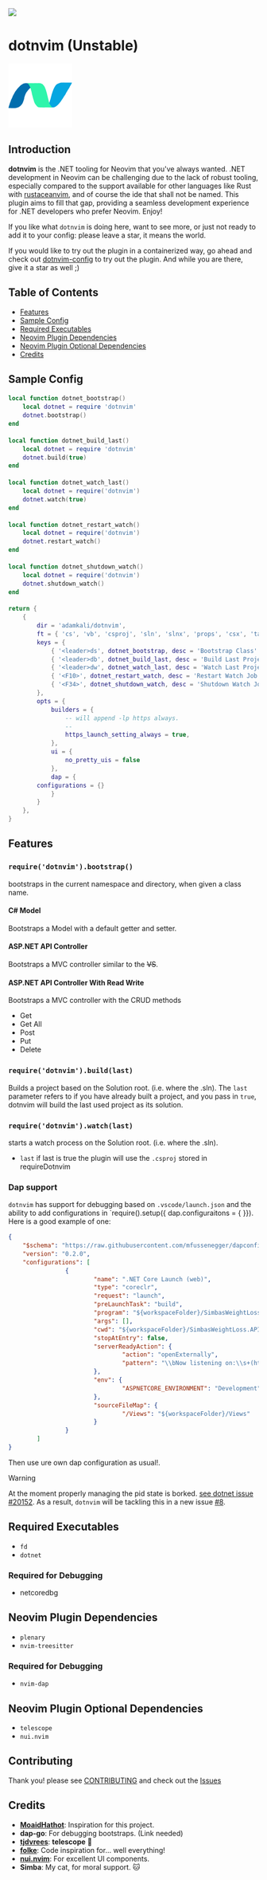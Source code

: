 <a href="https://dotfyle.com/plugins/adamkali/dotnvim">
	<img src="https://dotfyle.com/plugins/adamkali/dotnvim/shield?style=for-the-badge" />
</a>

# dotnvim (Unstable)

<a href="url"><img src="https://github.com/adamkali/dotnvim/blob/main/assets/DotNvim.png" height="128" width="128" ></a>


## Introduction

**dotnvim** is the .NET tooling for Neovim that you've always wanted. .NET development in Neovim can be challenging due to the lack of robust tooling, especially compared to the support available for other languages like Rust with [rustaceanvim](https://github.com/mrcjkb/rustaceanvim), and of course the ide that shall not be named. This plugin aims to fill that gap, providing a seamless development experience for .NET developers who prefer Neovim. Enjoy!

If you like what `dotnvim` is doing here, want to see more, or just not ready to add it to your config: please leave a star, it means the world. 

If you would like to try out the plugin in a containerized way, go ahead and check out [dotnvim-config](https://github.com/adamkali/dotnvim-config) to try out the plugin. And while you are there, give it a star as well ;)

## Table of Contents

- [Features](#features)
- [Sample Config](#sample-config)
- [Required Executables](#required-executables)
- [Neovim Plugin Dependencies](#neovim-plugin-dependencies)
- [Neovim Plugin Optional Dependencies](#neovim-plugin-optional-dependencies)
- [Credits](#credits)

## Sample Config

```lua
local function dotnet_bootstrap()
    local dotnet = require 'dotnvim'
    dotnet.bootstrap()
end

local function dotnet_build_last()
    local dotnet = require 'dotnvim'
    dotnet.build(true)
end

local function dotnet_watch_last()
    local dotnet = require('dotnvim')
    dotnet.watch(true)
end

local function dotnet_restart_watch()
    local dotnet = require('dotnvim')
    dotnet.restart_watch()
end

local function dotnet_shutdown_watch()
    local dotnet = require('dotnvim')
    dotnet.shutdown_watch()
end

return {
    {
        dir = 'adamkali/dotnvim',
        ft = { 'cs', 'vb', 'csproj', 'sln', 'slnx', 'props', 'csx', 'targets' },
        keys = {
            { '<leader>ds', dotnet_bootstrap, desc = 'Bootstrap Class' },
            { '<leader>db', dotnet_build_last, desc = 'Build Last Project' },
            { '<leader>dw', dotnet_watch_last, desc = 'Watch Last Project' },
            { '<F10>', dotnet_restart_watch, desc = 'Restart Watch Job'},
            { '<F34>', dotnet_shutdown_watch, desc = 'Shutdown Watch Job'}
        },
        opts = {
            builders = {
                -- will append -lp https always.
                -- 
                https_launch_setting_always = true,
            },
            ui = {
                no_pretty_uis = false
            },
            dap = {
		configurations = {}
            }
        }
    },
}
```

## Features

### `require('dotnvim').bootstrap()`
bootstraps in the current namespace and directory, when given a class name. 

#### C# Model 
Bootstraps a Model with a default getter and setter.

#### ASP.NET API Controller
Bootstraps a MVC controller similar to the ~~VS~~.


#### ASP.NET API Controller With Read Write
Bootstraps a MVC controller with the CRUD methods 
- Get 
- Get All 
- Post 
- Put 
- Delete

### `require('dotnvim').build(last)`
Builds a project based on the Solution root. (i.e. where the .sln). The `last` parameter refers to if you have already built a project, and you pass in `true`, dotnvim will build the last used project as its solution.

### `require('dotnvim').watch(last)`
starts a watch process on the Solution root. (i.e. where the .sln).

- `last` if last is true the plugin will use the `.csproj` stored in requireDotnvim

### Dap support 
`dotnvim` has support for debugging based on `.vscode/launch.json` and the ability to add configurations in `require().setup({ dap.configuraitons = { <HERE> }}). Here is a good example of one:
```json
{
    "$schema": "https://raw.githubusercontent.com/mfussenegger/dapconfig-schema/master/dapconfig-schema.json",
    "version": "0.2.0",
    "configurations": [
                {
                        "name": ".NET Core Launch (web)",
                        "type": "coreclr",
                        "request": "launch",
                        "preLaunchTask": "build",
                        "program": "${workspaceFolder}/SimbasWeightLoss.API/bin/Debug/net6.0/SimbasWeightLoss.API.dll",
                        "args": [],
                        "cwd": "${workspaceFolder}/SimbasWeightLoss.API",
                        "stopAtEntry": false,
                        "serverReadyAction": {
                                "action": "openExternally",
                                "pattern": "\\bNow listening on:\\s+(https?://\\S+)"
                        },
                        "env": {
                                "ASPNETCORE_ENVIRONMENT": "Development"
                        },
                        "sourceFileMap": {
                                "/Views": "${workspaceFolder}/Views"
                        }
                }
        ]
}
```

Then use ure own dap configuration as usual!.

> [!WARNING]
> At the moment properly managing the pid state is borked. [see dotnet issue #20152](https://github.com/dotnet/aspnetcore/issues/20152). As a result, `dotnvim` will be tackling this in a new issue [#8](https://github.com/adamkali/dotnvim/issues/8).


## Required Executables

- `fd`
- `dotnet`

### Required for Debugging
- netcoredbg

## Neovim Plugin Dependencies

- `plenary`
- `nvim-treesitter`

### Required for Debugging
- `nvim-dap`

## Neovim Plugin Optional Dependencies

- `telescope`
- `nui.nvim`

## Contributing 
Thank you! please see [CONTRIBUTING](https://github.com/adamkali/dotnvim/blob/main/CONTRIBUTING.md) and check out the [Issues](https://github.com/adamkali/dotnvim/issues)

## Credits

- **[MoaidHathot](https://github.com/MoaidHathot/dotnet.nvim)**: Inspiration for this project.
- **dap-go**: For debugging bootstraps. (Link needed)
- **[tjdvrees](https://github.com/nvim-telescope/telescope.nvim)**: __telescope__ 🔭
- **[folke](https://github.com/folke)**: Code inspiration for... well everything!
- **[nui.nvim](https://github.com/MunifTanjim/nui.nvim)**: For excellent UI components.
- **Simba**: My cat, for moral support. 🐱

